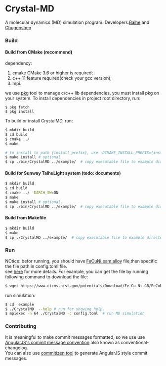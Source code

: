 # Crystal-MD

A molecular dynamics (MD) simulation program.
Developers:[Baihe](mailto:baihe_ustb@163.com) and [Chugenshen](mailto:genshenchu@gmail.com)

### Build
#### Build from CMake (recommend)  
dependency:
1. cmake CMake 3.6 or higher is required;
2. c++ 11 feature required(check your gcc version);
3. mpi.

we use [pkg](https://github.com/genshen/pkg) tool to manage c/c++ lib dependencies,
you must install pkg on your system.
To install dependencies in project root directory, run:
```
$ pkg fetch
$ pkg install
```

To build or install CrystalMD, run:
```bash
$ mkdir build
$ cd build
$ cmake ../
$ make

# to install to path {install_prefix}, use -DCMAKE_INSTALL_PREFIX={install_prefix} to change to another location.
$ make install # optional
$ cp ./bin/CrystalMD ../example/  # copy executable file to example directory.
```

#### Build for Sunway TaihuLight system (todo: documents)
```bash
$ mkdir build
$ cd build
$ cmake ../ -DARCH_SW=ON
$ make
$ make install # optional.
$ cp ./bin/CrystalMD ../example/  # copy executable file to example directory.
```

#### Build from Makefile
```bash
$ mkdir build
$ make
$ cp ./CrystalMD ../example/  # copy executable file to example directory.
```

### Run
NOtice: befor running, you should have [FeCuNi.eam.alloy](https://www.ctcms.nist.gov/potentials/Download/Fe-Cu-Ni-GB/FeCuNi.eam.alloy) file,then specific the file path in config.toml file.  
see [here](https://www.ctcms.nist.gov/potentials/Fe-Cu-Ni.html) for more details.
For example, you can get the file by running following command to download the file:
```bash
$ wget https://www.ctcms.nist.gov/potentials/Download/Fe-Cu-Ni-GB/FeCuNi.eam.alloy -O exmaple/FeCuNi.eam.alloy
```

run simulation:
```bash
$ cd  example
$ ./CrystalMD  --help # run for showing help.
$ mpiexec -n 64 ./CrystalMD -c config.toml  # run MD simulation
```

### Contributing
It is meaningful to make commit messages formatted, so we use use [AngularJS's commit message convention](https://github.com/angular/angular/blob/master/CONTRIBUTING.md#-commit-message-guidelines) also known as conventional-changelog.  
You can also use [commitizen tool](https://github.com/commitizen/cz-cli) to generate AngularJS style commit messages.